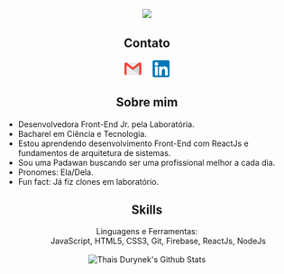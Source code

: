 <p align="center">
  <img src="https://media.giphy.com/media/MeJgB3yMMwIaHmKD4z/giphy.gif" width="30%">
</p>

<h2 align="center">Contato</h2>
  <p align="center">
    <a href="mailto:himanshuthesheoran@gmail.com"><img src="https://github.com/deut-erium/deut-erium/blob/master/assets/gmail.svg" width="30px" alt="mail"></a> &nbsp; &nbsp;
    <a href="https://www.linkedin.com/in/himanshu-sheoran-ab047b152/"><img src="https://github.com/deut-erium/deut-erium/blob/master/assets/linkedin.svg" width="30px"  alt="LinkedIn"></a>
  </p>
<h2 align="center">Sobre mim</h2>
<ul>
  <li>Desenvolvedora Front-End Jr. pela Laboratória.</li>
  <li>Bacharel em Ciência e Tecnologia.</li>
  <li>Estou aprendendo desenvolvimento Front-End com ReactJs e fundamentos de arquitetura de sistemas.</li>
  <li>Sou uma Padawan buscando ser uma profissional melhor a cada dia.</li>
  <li>Pronomes: Ela/Dela.</li>
  <li>Fun fact: Já fiz clones em laboratório.</li>
</ul>

<h2 align="center">Skills</h2>
<dl align="center">
  <dt>Linguagens e Ferramentas:</dt>
  <dd>JavaScript, HTML5, CSS3, Git, Firebase, ReactJs, NodeJs</dd>
</dl>

<p align="center">
<img align="center" src="https://github-readme-stats.vercel.app/api?username=thaisdurynek&show_icons=true&theme=radical" alt="Thais Durynek's Github Stats">
</p>  
